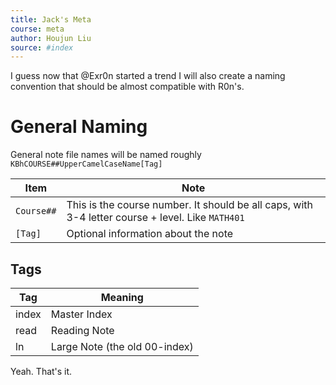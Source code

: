 ```yaml
---
title: Jack's Meta 
course: meta
author: Houjun Liu
source: #index
---
```


I guess now that @Exr0n started a trend I will also create a naming convention that should be almost compatible with R0n's.

# General Naming

General note file names will be named roughly ``KBhCOURSE##UpperCamelCaseName[Tag]``

|  Item     |                                    Note                                                       |
|-----------|-----------------------------------------------------------------------------------------------|
| `Course##` | This is the course number. It should be all caps, with 3-4 letter course + level. Like `MATH401`|
| `[Tag]`   | Optional information about the note                                                           |

## Tags

| Tag    |             Meaning           |
|--------|-------------------------------|
| index | Master Index                  |
| read  | Reading Note                  |
| ln    | Large Note (the old 00-index) | 


Yeah. That's it. 